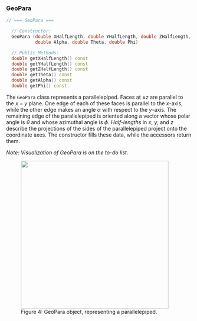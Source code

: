 
### GeoPara

```cpp
// === GeoPara ===

  // Constructor:
  GeoPara (double XHalfLength, double YHalfLength, double ZHalfLength,
           double Alpha, double Theta, double Phi)

  // Public Methods:
  double getXHalfLength() const
  double getYHalfLength() const
  double getZHalfLength() const
  double getTheta() const
  double getAlpha() const
  double getPhi() const
```

The `GeoPara` class represents a parallelepiped. Faces at $\pm z$ are parallel to the $x-y$ plane. One edge of each of these faces is parallel to the $x$-axis, while the other edge makes an angle $\alpha$ with respect to the $y$-axis.  The remaining edge of the parallelepiped is oriented along a vector whose polar angle is $\theta$ and whose azimuthal angle is $\phi$.  *Half-lengths* in $x$, $y$, and $z$ describe the projections of the sides of the parallelepiped project onto the coordinate axes.  The constructor fills these data, while the accessors return them.

*Note:  Visualization of GeoPara is on the to-do list.*

<figure>
  <img src="https://dummyimage.com/600x400/eee/aaa" width="400" />
  <figcaption>Figure 4: GeoPara object, representing a parallelepiped.</figcaption>
</figure>


